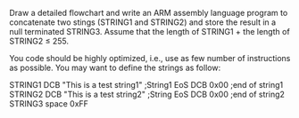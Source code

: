 Draw a detailed flowchart and write an ARM assembly language program to concatenate two stings (STRING1 and
STRING2) and store the result in a null terminated STRING3. Assume that the length of STRING1 + the length of
STRING2 ≤ 255.

You code should be highly optimized, i.e., use as few number of instructions as possible.
You may want to define the strings as follow:

STRING1 DCB "This is a test string1" ;String1
EoS DCB 0x00 ;end of string1
STRING2 DCB "This is a test string2" ;String
EoS DCB 0x00 ;end of string2
STRING3 space 0xFF
